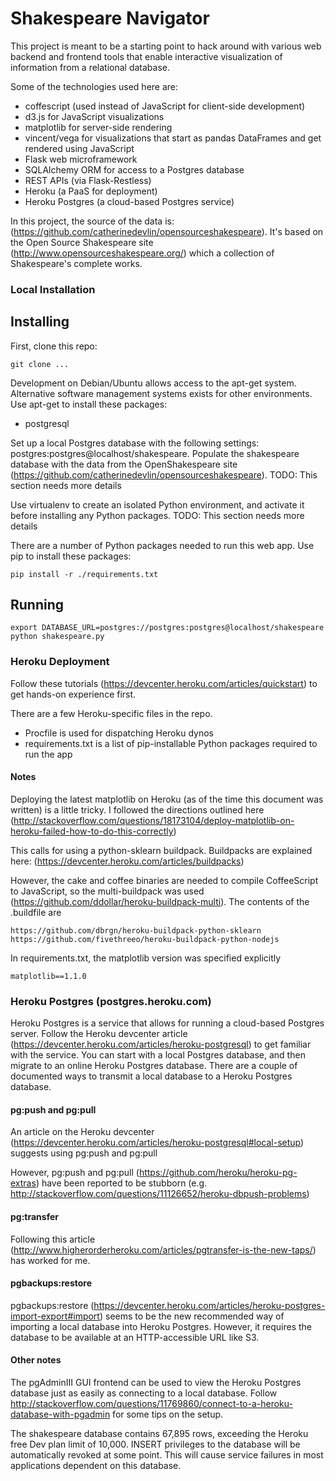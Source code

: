 # Shakespeare Navigator

This project is meant to be a starting point to hack around with various web backend and frontend tools that enable interactive visualization of information from a relational database.

Some of the technologies used here are:

* coffescript (used instead of JavaScript for client-side development)
* d3.js for JavaScript visualizations
* matplotlib for server-side rendering
* vincent/vega for visualizations that start as pandas DataFrames and get rendered using JavaScript
* Flask web microframework
* SQLAlchemy ORM for access to a Postgres database
* REST APIs (via Flask-Restless)
* Heroku (a PaaS for deployment)
* Heroku Postgres (a cloud-based Postgres service)


In this project, the source of the data is: (https://github.com/catherinedevlin/opensourceshakespeare). It's based on the Open Source Shakespeare site (http://www.opensourceshakespeare.org/) which a collection of Shakespeare's complete works.


### Local Installation

## Installing

First, clone this repo:

    git clone ...

Development on Debian/Ubuntu allows access to the apt-get system. Alternative software management systems exists for other environments. Use apt-get to install these packages:
* postgresql

Set up a local Postgres database with the following settings: postgres:postgres@localhost/shakespeare.
Populate the shakespeare database with the data from the OpenShakespeare site (https://github.com/catherinedevlin/opensourceshakespeare). TODO: This section needs more details

Use virtualenv to create an isolated Python environment, and activate it before installing any Python packages. TODO: This section needs more details

There are a number of Python packages needed to run this web app. Use pip to install these packages:

    pip install -r ./requirements.txt

## Running

    export DATABASE_URL=postgres://postgres:postgres@localhost/shakespeare
    python shakespeare.py 

### Heroku Deployment

Follow these tutorials (https://devcenter.heroku.com/articles/quickstart) to get hands-on experience first. 

There are a few Heroku-specific files in the repo.
* Procfile is used for dispatching Heroku dynos
* requirements.txt is a list of pip-installable Python packages required to run the app


#### Notes

Deploying the latest matplotlib on Heroku (as of the time this document was written) is a little tricky. I followed the directions outlined here (http://stackoverflow.com/questions/18173104/deploy-matplotlib-on-heroku-failed-how-to-do-this-correctly)

This calls for using a python-sklearn buildpack. Buildpacks are explained here: (https://devcenter.heroku.com/articles/buildpacks)

However, the cake and coffee binaries are needed to compile CoffeeScript to JavaScript, so the multi-buildpack was used (https://github.com/ddollar/heroku-buildpack-multi). The contents of the .buildfile are

    https://github.com/dbrgn/heroku-buildpack-python-sklearn
    https://github.com/fivethreeo/heroku-buildpack-python-nodejs

In requirements.txt, the matplotlib version was specified explicitly

    matplotlib==1.1.0


### Heroku Postgres (postgres.heroku.com)

Heroku Postgres is a service that allows for running a cloud-based Postgres server. Follow the Heroku devcenter article (https://devcenter.heroku.com/articles/heroku-postgresql) to get familiar with the service.  You can start with a local Postgres database, and then migrate to an online Heroku Postgres database.  There are a couple of documented ways to transmit a local database to a Heroku Postgres database. 


#### pg:push and pg:pull 
An article on the Heroku devcenter (https://devcenter.heroku.com/articles/heroku-postgresql#local-setup) suggests using pg:push and 
pg:pull

However, pg:push and pg:pull (https://github.com/heroku/heroku-pg-extras) have been reported to be stubborn (e.g. http://stackoverflow.com/questions/11126652/heroku-dbpush-problems)

#### pg:transfer
Following this article (http://www.higherorderheroku.com/articles/pgtransfer-is-the-new-taps/) has worked for me.

#### pgbackups:restore
pgbackups:restore (https://devcenter.heroku.com/articles/heroku-postgres-import-export#import) seems to be the new recommended way of importing a local database into Heroku Postgres.  However, it requires the database to be available at an HTTP-accessible URL like S3.

#### Other notes
The pgAdminIII GUI frontend can be used to view the Heroku Postgres database just as easily as connecting to a local database. Follow http://stackoverflow.com/questions/11769860/connect-to-a-heroku-database-with-pgadmin for some tips on the setup.

The shakespeare database contains 67,895 rows, exceeding the Heroku free Dev plan limit of 10,000. INSERT privileges to the database will be automatically revoked at some point. This will cause service failures in most applications dependent on this database.
